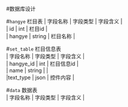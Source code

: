 #数据库设计

#`hangye`   栏目表 
|	字段名称	|	字段类型	|	字段含义	|  
|	id		|	int		|	栏目id	|  
|	hangye	|	string	|	栏目名称	|

#`set_table` 	栏目信息表  
|	字段名称	|	字段类型	|	字段含义	|  
| hangye_id	|	int		| 栏目信息id	|  
|	name	|	string	|			|  
|text\_type	|	json	|	控件内容	|  

#`data` 	数据表  
|	字段名称	|	字段类型	|	字段含义	|  